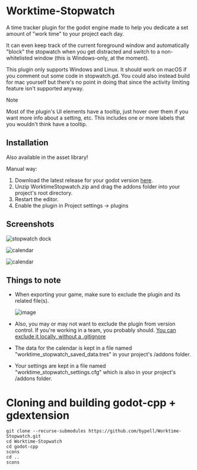 # Worktime-Stopwatch

<p>
 A time tracker plugin for the godot engine made to help you dedicate a set amount of "work time" to your project each day. 
</p>
<p>
 It can even keep track of the current foreground window and automatically "block" the stopwatch when you get distracted and switch to a non-whitelisted window (this is Windows-only, at the moment).
</p>
<p>
 This plugin only supports Windows and Linux. It should work on macOS if you comment out some code in stopwatch.gd. You could also instead build for mac yourself but there's no point in doing that since the activity limiting feature isn't supported anyway.
</p>

> [!NOTE]
> Most of the plugin's UI elements have a tooltip, just hover over them if you want more info about a setting, etc. This includes one or more labels that you wouldn't think have a tooltip.

## Installation
Also available in the asset library!

Manual way:
1. Download the latest release for your godot version [here](https://github.com/bypell/Worktime-Stopwatch/releases).
2. Unzip WorktimeStopwatch.zip and drag the addons folder into your project's root directory.
3. Restart the editor.
4. Enable the plugin in Project settings -> plugins

## Screenshots
<p>
 <img alt="stopwatch dock" src="https://github.com/user-attachments/assets/d6eb84ef-9c70-4d0a-89d7-734990a630bf">
</p>
<p>
 <img alt="calendar" src="https://github.com/user-attachments/assets/d7afba01-a7be-4d51-9fe7-fe41e94d755f">
</p>
<p>
 <img alt="calendar" src="https://github.com/user-attachments/assets/ddfa27b0-0d68-40e5-abdc-b12c914cd014">
</p>

## Things to note
- When exporting your game, make sure to exclude the plugin and its related file(s).
  
  ![image](https://github.com/user-attachments/assets/4e6b476c-e3d8-4333-bec0-2a48fd4d717b)

- Also, you may or may not want to exclude the plugin from version control.
  If you're working in a team, you probably should. [You can exclude it locally, without a .gitignore](https://stackoverflow.com/questions/653454/how-do-you-make-git-ignore-files-without-using-gitignore)
- The data for the calendar is kept in a file named "worktime_stopwatch_saved_data.tres" in your project's /addons folder.
- Your settings are kept in a file named "worktime_stopwatch_settings.cfg" which is also in your project's /addons folder.



# Cloning and building godot-cpp + gdextension
```
git clone --recurse-submodules https://github.com/bypell/Worktime-Stopwatch.git
cd Worktime-Stopwatch
cd godot-cpp
scons
cd ..
scons
```
